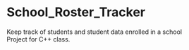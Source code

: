 # School_Roster_Tracker
Keep track of students and student data enrolled in a school  
Project for C++ class.
